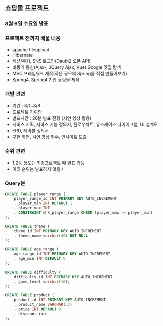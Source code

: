 ## 쇼핑몰 프로젝트
### 8월 6일 수요일 발표

### 프로젝트 전까지 배울 내용
- apache fileupload
- Hibernate
- 세션/쿠키, SNS 로그인(Oauth2 오픈 API)
- 비동기 통신(Ajax-, JQuery Ajax, Vue) Google 맛집 탐색
- MVC 프레임워크 제작(작은 규모의 Spring을 직접 만들어보기)
- Spring4, Spring4 기반 쇼핑몰 제작

### 개발 관련
- 기간 : 8/1~8/6
- 프로젝트 기획안
- 발표시간 : 20분 발표 진행 (시연 영상 활용)
- 서비스 기획, 서비스 기능 정의서, 플로우차트, 유스케이스 다이어그램, UI 설계도
- ERD, 테이블 정의서
- 구현 화면, 시연 영상 필수, 인사이트 도출

### 순위 관련
- 1,2등 정도는 최종프로젝트 때 발표 가능
- 이외 순위는 발표하지 않음 / 

### Query문

```sql
CREATE TABLE player_range (
    player_range_id INT PRIMARY KEY AUTO_INCREMENT
    , player_min INT DEFAULT 1
    , player_max INT
    , CONSTRAINT chk_player_range CHECK (player_max >= player_min)
);

CREATE TABLE theme (
    theme_id INT PRIMARY KEY AUTO_INCREMENT
    , theme_name varchar(40) NOT NULL
);

CREATE TABLE age_range (
    age_range_id INT PRIMARY KEY AUTO_INCREMENT
    , age_min INT DEFAULT 6
);

CREATE TABLE difficulty (
    difficulty_id INT PRIMARY KEY AUTO_INCREMENT
    , game_level varchar(16);
);

CREATE TABLE product (
    product_id INT PRIMARY KEY AUTO_INCREMENT
    , product_name VARCHAR(32)
    , price INT DEFAULT 0
    , discount_rate 
);
```